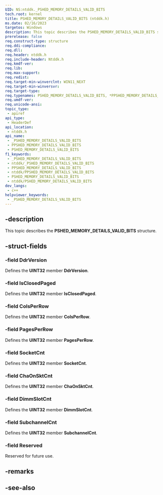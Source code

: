 ```yaml
---
UID: NS:ntddk._PSHED_MEMORY_DETAILS_VALID_BITS
tech.root: kernel
title: PSHED_MEMORY_DETAILS_VALID_BITS (ntddk.h)
ms.date: 02/16/2023
targetos: Windows
description: This topic describes the PSHED_MEMORY_DETAILS_VALID_BITS structure.
prerelease: false
req.construct-type: structure
req.ddi-compliance: 
req.dll: 
req.header: ntddk.h
req.include-header: Ntddk.h
req.kmdf-ver: 
req.lib: 
req.max-support: 
req.redist: 
req.target-min-winverclnt: WIN11_NEXT
req.target-min-winversvr: 
req.target-type: 
req.typenames: PSHED_MEMORY_DETAILS_VALID_BITS, *PPSHED_MEMORY_DETAILS_VALID_BITS
req.umdf-ver: 
req.unicode-ansi: 
topic_type:
 - apiref
api_type:
 - HeaderDef
api_location:
 - ntddk.h
api_name:
 - _PSHED_MEMORY_DETAILS_VALID_BITS
 - PPSHED_MEMORY_DETAILS_VALID_BITS
 - PSHED_MEMORY_DETAILS_VALID_BITS
f1_keywords:
 - _PSHED_MEMORY_DETAILS_VALID_BITS
 - ntddk/_PSHED_MEMORY_DETAILS_VALID_BITS
 - PPSHED_MEMORY_DETAILS_VALID_BITS
 - ntddk/PPSHED_MEMORY_DETAILS_VALID_BITS
 - PSHED_MEMORY_DETAILS_VALID_BITS
 - ntddk/PSHED_MEMORY_DETAILS_VALID_BITS
dev_langs:
 - c++
helpviewer_keywords:
 - _PSHED_MEMORY_DETAILS_VALID_BITS
---
```


## -description

This topic describes the **PSHED_MEMORY_DETAILS_VALID_BITS** structure.

## -struct-fields

### -field DdrVersion

Defines the **UINT32** member **DdrVersion**.

### -field IsClosedPaged

Defines the **UINT32** member **IsClosedPaged**.

### -field ColsPerRow

Defines the **UINT32** member **ColsPerRow**.

### -field PagesPerRow

Defines the **UINT32** member **PagesPerRow**.

### -field SocketCnt

Defines the **UINT32** member **SocketCnt**.

### -field ChaOnSktCnt

Defines the **UINT32** member **ChaOnSktCnt**.

### -field DimmSlotCnt

Defines the **UINT32** member **DimmSlotCnt**.

### -field SubchannelCnt

Defines the **UINT32** member **SubchannelCnt**.

### -field Reserved

Reserved for future use.

## -remarks

## -see-also
